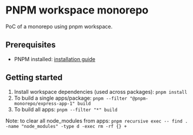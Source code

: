 # PNPM workspace monorepo

PoC of a monorepo using pnpm workspace.

## Prerequisites

- PNPM installed: [installation guide](https://pnpm.io/installation)


## Getting started

1. Install workspace dependencies (used across packages): `pnpm install`
1. To build a single apps/package: `pnpm --filter "@pnpm-monorepo/express-app-1" build`
1. To build all apps: `pnpm --filter "*" build`


Note: to clear all node_modules from apps: `pnpm recursive exec -- find . -name "node_modules" -type d -exec rm -rf {} +`

